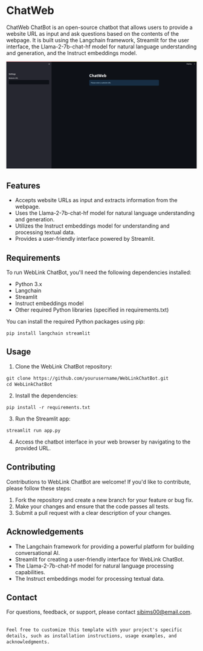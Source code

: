 
# ChatWeb

ChatWeb ChatBot is an open-source chatbot that allows users to provide a website URL as input and ask questions based on the contents of the webpage. It is built using the Langchain framework, Streamlit for the user interface, the Llama-2-7b-chat-hf model for natural language understanding and generation, and the Instruct embeddings model.

![ChatWeb Logo](chatweb.png)

## Features

- Accepts website URLs as input and extracts information from the webpage.
- Uses the Llama-2-7b-chat-hf model for natural language understanding and generation.
- Utilizes the Instruct embeddings model for understanding and processing textual data.
- Provides a user-friendly interface powered by Streamlit.

## Requirements

To run WebLink ChatBot, you'll need the following dependencies installed:

- Python 3.x
- Langchain
- Streamlit
- Instruct embeddings model
- Other required Python libraries (specified in requirements.txt)

You can install the required Python packages using pip:

```
pip install langchain streamlit 
```

## Usage

1. Clone the WebLink ChatBot repository:

```
git clone https://github.com/yourusername/WebLinkChatBot.git
cd WebLinkChatBot
```

2. Install the dependencies:

```
pip install -r requirements.txt
```

3. Run the Streamlit app:

```
streamlit run app.py
```

4. Access the chatbot interface in your web browser by navigating to the provided URL.

## Contributing

Contributions to WebLink ChatBot are welcome! If you'd like to contribute, please follow these steps:

1. Fork the repository and create a new branch for your feature or bug fix.
2. Make your changes and ensure that the code passes all tests.
3. Submit a pull request with a clear description of your changes.

## Acknowledgements

- The Langchain framework for providing a powerful platform for building conversational AI.
- Streamlit for creating a user-friendly interface for WebLink ChatBot.
- The Llama-2-7b-chat-hf model for natural language processing capabilities.
- The Instruct embeddings model for processing textual data.

## Contact

For questions, feedback, or support, please contact [sibims00@email.com](mailto:sibims00@email.com).
```

Feel free to customize this template with your project's specific details, such as installation instructions, usage examples, and acknowledgments.
